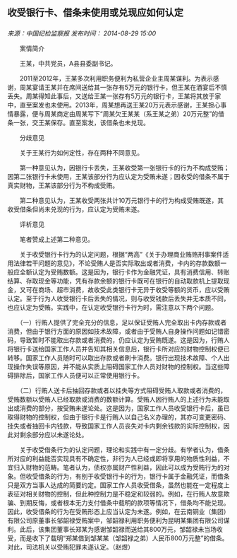 ## 收受银行卡、借条未使用或兑现应如何认定

### 

_来源：中国纪检监察报_ _发布时间： 2014-08-29 15:00_

　　案情简介

　　王某，中共党员，A县县委副书记。

　　2011至2012年，王某多次利用职务便利为私营企业主周某谋利。为表示感谢，周某宴请王某并在席间送给其一张存有5万元的银行卡，但王某在酒宴后不慎丢失。周某得知此事后，又送给王某一张存有5万元的银行卡，王某将其放于家中，直至案发也未使用。2013年，周某想再送王某20万元表示感谢，王某担心事情暴露，便与周某商定由周某写下“周某欠王某某（系王某之弟）20万元整”的借条一张，交王某保存。直至案发，该借条也未兑现。

　　分歧意见

　　关于王某行为如何定性，存在两种不同意见。

　　第一种意见认为，因银行卡丢失，王某收受第一张银行卡的行为不构成受贿；因第二张银行卡未使用，王某该部分行为应认定为受贿未遂；因收受的借条不属于真实财物，王某该部分行为不构成受贿。

　　第二种意见认为，王某收受两张共计10万元银行卡的行为构成受贿既遂，其收受借条但尚未兑现的行为，应认定为受贿未遂。

　　评析意见

　　笔者赞成上述第二种意见。

　　关于收受银行卡行为的认定问题，根据“两高”《关于办理商业贿赂刑事案件适用法律若干问题的意见》，不论受贿人是否实际取出或者消费，卡内的存款数额一般应全额认定为受贿数额。这是因为，银行卡作为金融凭证，具有消费信用、转账结算、存取现金等功能，凭有存款余额的银行卡既可在银行的自动取款机上提取现金，又可在商场、超市消费，故收受此类银行卡无异于收受等额的货币，应以受贿认定。至于行为人收受银行卡后丢失的情况，则与收受钱款后丢失并无本质不同，也应认定为受贿。实践中，在认定收受银行卡行为时，需注意以下两个问题。

　　（一）行贿人提供了完全充分的信息，足以保证受贿人完全取出卡内存款或者消费，但由于银行方面的原因如技术故障，或者由于受贿人自身操作问题如记错密码，导致暂时不能取出存款或者消费的，仍应认定为受贿既遂。这是因为，行贿人将银行卡送给国家工作人员并告知其相关信息后，银行卡所对应的财物控制权便已转移。国家工作人员随时可以取出存款或者刷卡消费。银行出现技术故障、个人出现操作失误等原因，并不能从实质上阻碍国家工作人员对财物的控制权。当这些障碍排除后，国家工作人员便可以正常使用银行卡。

　　（二）行贿人送卡后抽回存款或者以挂失等方式阻碍受贿人取款或者消费的，受贿数额以受贿人已经取款或消费的数额计算。受贿人因行贿人的上述行为未能取出或消费的部分，按受贿未遂论处。这是因为，国家工作人员收受银行卡后，虽已取得财物的控制权，但由于银行卡是行贿人以自己名义办理的，其亦可变更密码、挂失或者抽回卡内钱款，导致国家工作人员丧失对卡内剩余钱款的实际控制权，因此对剩余部分应以未遂论处。

　　关于收受借条行为的认定问题，理论和实践中有一定分歧。有学者认为，借条所对应的利益能否实现具有不确定性，非行为人已经或即将享用的物质性利益，不宜归入财物的范畴。笔者认为，债权亦属财产性利益，因此可以成为受贿行为的对象。但收受借条的行为，有别于收受银行卡的行为，银行卡属于金融凭证，而借条只是双方当事人达成的简要约定。国家工作人员收受借条，虽然也能在一定程度上表征对相关财物的控制，但此种控制力是不稳定和较弱的。例如，在行贿人故意欺骗、到期反悔，或者根本无力支付借条中载明的款项等情况下，借条均不能兑现。因此，收受借条的行为在受贿形态上应当认定为未遂。例如，在云南铜业（集团）有限公司原董事长邹韶禄受贿案中，邹韶禄利用职务便利为昆明某集团有限公司谋利。此后，该集团董事长郑某为感谢邹韶禄而送给其800万元，邹韶禄未当场收受，而是收下了载明“郑某借到邹某某（邹韶禄之弟）人民币800万元整”的借条。对此，司法机关以受贿犯罪未遂认定。（赵煜）